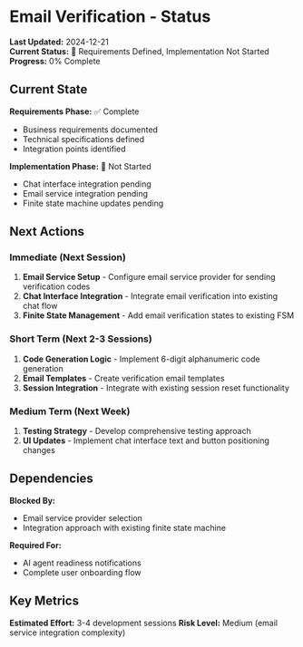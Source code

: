 # Email Verification - Status

**Last Updated:** 2024-12-21  
**Current Status:** 🔴 Requirements Defined, Implementation Not Started  
**Progress:** 0% Complete

## Current State

**Requirements Phase:** ✅ Complete
- Business requirements documented
- Technical specifications defined
- Integration points identified

**Implementation Phase:** 🔴 Not Started
- Chat interface integration pending
- Email service integration pending
- Finite state machine updates pending

## Next Actions

### Immediate (Next Session)
1. **Email Service Setup** - Configure email service provider for sending verification codes
2. **Chat Interface Integration** - Integrate email verification into existing chat flow
3. **Finite State Management** - Add email verification states to existing FSM

### Short Term (Next 2-3 Sessions)
1. **Code Generation Logic** - Implement 6-digit alphanumeric code generation
2. **Email Templates** - Create verification email templates
3. **Session Integration** - Integrate with existing session reset functionality

### Medium Term (Next Week)
1. **Testing Strategy** - Develop comprehensive testing approach
2. **UI Updates** - Implement chat interface text and button positioning changes

## Dependencies

**Blocked By:**
- Email service provider selection
- Integration approach with existing finite state machine

**Required For:**
- AI agent readiness notifications
- Complete user onboarding flow

## Key Metrics

**Estimated Effort:** 3-4 development sessions
**Risk Level:** Medium (email service integration complexity) 